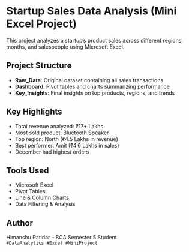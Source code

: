 # Startup Sales Data Analysis (Mini Excel Project)

This project analyzes a startup’s product sales across different regions, months, and salespeople using Microsoft Excel.

## Project Structure
- **Raw_Data**: Original dataset containing all sales transactions
- **Dashboard**: Pivot tables and charts summarizing performance
- **Key_Insights**: Final insights on top products, regions, and trends

## Key Highlights
- Total revenue analyzed: ₹17+ Lakhs
- Most sold product: Bluetooth Speaker
- Top region: North (₹4.5 Lakhs in revenue)
- Best performer: Amit (₹4.6 Lakhs in sales)
- December had highest orders

## Tools Used
- Microsoft Excel
- Pivot Tables
- Line & Column Charts
- Data Filtering & Analysis

## Author
Himanshu Patidar – BCA Semester 5 Student  
`#DataAnalytics #Excel #MiniProject`

